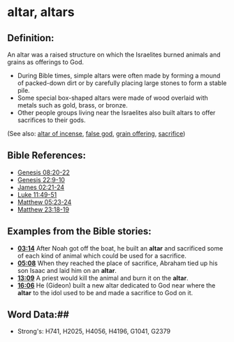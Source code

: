 # altar, altars #

## Definition: ##

An altar was a raised structure on which the Israelites burned animals and grains as offerings to God.

* During Bible times, simple altars were often made by forming a mound of packed-down dirt or by carefully placing large stones to form a stable pile.
* Some special box-shaped altars were made of wood overlaid with metals such as gold, brass, or bronze.
* Other people groups living near the Israelites also built altars to offer sacrifices to their gods.

(See also: [altar of incense](../other/altarofincense.md), [false god](../kt/falsegod.md), [grain offering](../other/grainoffering.md), [sacrifice](../other/sacrifice.md))

## Bible References: ##

* [Genesis 08:20-22](rc://en/tn/help/gen/08/20)
* [Genesis 22:9-10](rc://en/tn/help/gen/22/09)
* [James 02:21-24](rc://en/tn/help/jas/02/21)
* [Luke 11:49-51](rc://en/tn/help/luk/11/49)
* [Matthew 05:23-24](rc://en/tn/help/mat/05/23)
* [Matthew 23:18-19](rc://en/tn/help/mat/23/18)

## Examples from the Bible stories: ##

* __[03:14](rc://en/tn/help/obs/03/14)__ After Noah got off the boat, he built an __altar__  and sacrificed some of each kind of animal which could be used for a sacrifice.
* __[05:08](rc://en/tn/help/obs/05/08)__ When they reached the place of sacrifice, Abraham tied up his son Isaac and laid him on an __altar__.
* __[13:09](rc://en/tn/help/obs/13/09)__ A priest would kill the animal and burn it on the __altar__.
* __[16:06](rc://en/tn/help/obs/16/06)__ He (Gideon) built a new altar dedicated to God near where the __altar__  to the idol used to be and made a sacrifice to God on it.


## Word Data:##

* Strong's: H741, H2025, H4056, H4196, G1041, G2379


